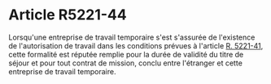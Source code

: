 # Article R5221-44

  
Lorsqu'une entreprise de travail temporaire s'est s'assurée de l'existence de l'autorisation de travail dans les conditions prévues à l'article [R. 5221-41][1], cette formalité est réputée remplie pour la durée de validité du titre de séjour et pour tout contrat de mission, conclu entre l'étranger et cette entreprise de travail temporaire.

 [1]: /affichCodeArticle.do?cidTexte=LEGITEXT000006072050&idArticle=LEGIARTI000018495566&dateTexte=&categorieLien=cid